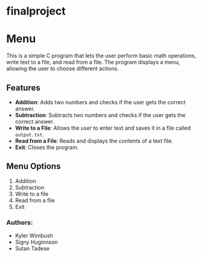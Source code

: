 # finalproject
# Menu

This is a simple C program that lets the user perform basic math operations, write text to a file, and read from a file. The program displays a menu, allowing the user to choose different actions.

## Features

- **Addition**: Adds two numbers and checks if the user gets the correct answer.
- **Subtraction**: Subtracts two numbers and checks if the user gets the correct answer.
- **Write to a File**: Allows the user to enter text and saves it in a file called `output.txt`.
- **Read from a File**: Reads and displays the contents of a text file.
- **Exit**: Closes the program.

## Menu Options 
1. Addition
2. Subtraction
3. Write to a file
4. Read from a file
5. Exit


### Authors:
- Kyler Wimbush
- Signy Huginnson
- Sutan Tadese

